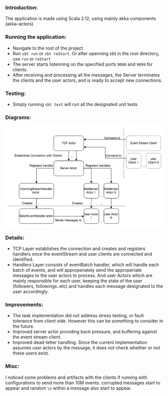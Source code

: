 ### Introduction:  
 
The application is made using Scala 2.12, using mainly akka components (akka-actors)

### Running the application:  
- Navigate to the root of the project  
- Run `sbt run` or `sbt reStart`. Or after openning sbt in the root directory, use `run` or `reStart` 
- The server starts listenning on the specified ports `9090` and `9099` for clients. 
- After receiving and processing all the messages, the Server terminates the clients and the user actors, and is ready to accept new connections.

### Testing:   
- Simply running `sbt test` will run all the designated unit tests

### Diagrams:
![Arch Diagram](arch_diagram.png)

### Details:  
- TCP Layer establishes the connection and creates and registers handlers once the eventStream and user clients are connected and identified.
- Handlers Layer consists of eventBatch handler, which will handle each batch of events, and will approperiately send the approperiate messages to the user actors to process. And user Actors which are mainly responsible for each user, keeping the state of the user (followers, followings..etc) and handles each message designated to the user accordingly.

### Improvements: 
- The task implementation did not address stress testing, or fault tolerance from client side. However this can be something to consider in the future.
- Improved server actor providing back pressure, and buffering against the event stream client.
- Improved dead-letter handling. Since the current implementation assumes user actors by the message, it does not check whether or not these users exist.

### Misc: 
I noticed some problems and artifacts with the clients if running with configurations to send more than 10M events. corrupted messages start to appear and random `\n` within a message also start to appear.
